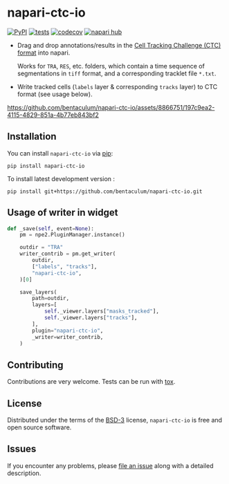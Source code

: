 # napari-ctc-io

[![PyPI](https://img.shields.io/pypi/v/napari-ctc-io.svg?color=green)](https://pypi.org/project/napari-ctc-io)
[![tests](https://github.com/bentaculum/napari-ctc-io/workflows/tests/badge.svg)](https://github.com/bentaculum/napari-ctc-io/actions)
[![codecov](https://codecov.io/gh/bentaculum/napari-ctc-io/branch/main/graph/badge.svg)](https://codecov.io/gh/bentaculum/napari-ctc-io)
[![napari hub](https://img.shields.io/endpoint?url=https://api.napari-hub.org/shields/napari-ctc-io)](https://napari-hub.org/plugins/napari-ctc-io)

- Drag and drop annotations/results in the [Cell Tracking Challenge (CTC) format](https://celltrackingchallenge.net) into napari.

  Works for `TRA`, `RES`, etc. folders, which contain a time sequence of segmentations in `tiff` format, and a corresponding tracklet file `*.txt`.
- Write tracked cells (`labels` layer & corresponding `tracks` layer) to CTC format (see usage below).


https://github.com/bentaculum/napari-ctc-io/assets/8866751/197c9ea2-4115-4829-851a-4b77eb843bf2


## Installation

You can install `napari-ctc-io` via [pip]:

    pip install napari-ctc-io



To install latest development version :


    pip install git+https://github.com/bentaculum/napari-ctc-io.git

## Usage of writer in widget

```python
def _save(self, event=None):
    pm = npe2.PluginManager.instance()

    outdir = "TRA"
    writer_contrib = pm.get_writer(
        outdir,
        ["labels", "tracks"],
        "napari-ctc-io",
    )[0]

    save_layers(
        path=outdir,
        layers=[
            self._viewer.layers["masks_tracked"],
            self._viewer.layers["tracks"],
        ],
        plugin="napari-ctc-io",
        _writer=writer_contrib,
    )
```


## Contributing

Contributions are very welcome. Tests can be run with [tox].

## License

Distributed under the terms of the [BSD-3] license,
`napari-ctc-io` is free and open source software.

## Issues

If you encounter any problems, please [file an issue] along with a detailed description.

[napari]: https://github.com/napari/napari
[Cookiecutter]: https://github.com/audreyr/cookiecutter
[@napari]: https://github.com/napari
[MIT]: http://opensource.org/licenses/MIT
[BSD-3]: http://opensource.org/licenses/BSD-3-Clause
[GNU GPL v3.0]: http://www.gnu.org/licenses/gpl-3.0.txt
[GNU LGPL v3.0]: http://www.gnu.org/licenses/lgpl-3.0.txt
[Apache Software License 2.0]: http://www.apache.org/licenses/LICENSE-2.0
[Mozilla Public License 2.0]: https://www.mozilla.org/media/MPL/2.0/index.txt
[cookiecutter-napari-plugin]: https://github.com/napari/cookiecutter-napari-plugin

[file an issue]: https://github.com/bentaculum/napari-ctc-io/issues

[napari]: https://github.com/napari/napari
[tox]: https://tox.readthedocs.io/en/latest/
[pip]: https://pypi.org/project/pip/
[PyPI]: https://pypi.org/

